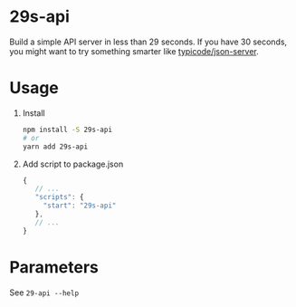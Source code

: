 # 29s-api

Build a simple API server in less than 29 seconds.
If you have 30 seconds, you might want to try something smarter like [typicode/json-server](https://github.com/typicode/json-server).

# Usage

1. Install
   ```sh
   npm install -S 29s-api
   # or
   yarn add 29s-api
   ```
2. Add script to package.json
   ```js
   {
      // ...
      "scripts": {
        "start": "29s-api"
      },
      // ...
   }
   ```

# Parameters

See `29-api --help`
